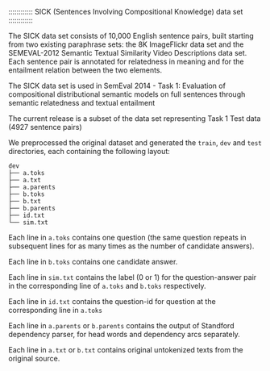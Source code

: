 ﻿:::::::::::: SICK (Sentences Involving Compositional Knowledge) data set ::::::::::::


The SICK data set consists of 10,000 English sentence pairs, built starting from two existing 
paraphrase sets: the 8K ImageFlickr data set and the SEMEVAL-2012 Semantic Textual Similarity Video Descriptions data set. Each sentence pair is annotated for relatedness in meaning and for the entailment relation between the two elements.

The SICK data set is used in SemEval 2014 - Task 1: Evaluation of compositional distributional 
semantic models on full sentences through semantic relatedness and textual entailment

The current release is a subset of the data set representing Task 1 Test data (4927 sentence pairs)

We preprocessed the original dataset and generated the ``train``, ``dev`` and ``test`` directories, each containing the following layout:

```
dev
├── a.toks
├── a.txt
├── a.parents
├── b.toks
├── b.txt
├── b.parents
├── id.txt
└── sim.txt
```

Each line in ``a.toks`` contains one question (the same question repeats in subsequent lines for as many times as the number of candidate answers).

Each line in ``b.toks`` contains one candidate answer.

Each line in ``sim.txt`` contains the label (0 or 1) for the question-answer pair in the corresponding line of ``a.toks`` and ``b.toks`` respectively.

Each line in ``id.txt`` contains the question-id for question at the corresponding line in ``a.toks``

Each line in ``a.parents`` or ``b.parents`` contains the output of Standford dependency parser, for head words and dependency arcs separately.

Each line in ``a.txt`` or ``b.txt`` contains original untokenized texts from the original source.

